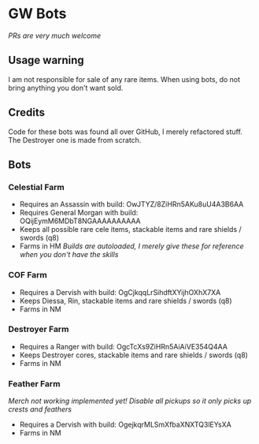 # GW Bots
*PRs are very much welcome*
## Usage warning
I am not responsible for sale of any rare items.
When using bots, do not bring anything you don't want sold.

## Credits
Code for these bots was found all over GitHub, I merely refactored stuff.
The Destroyer one is made from scratch.

## Bots

### Celestial Farm
- Requires an Assassin with build: OwJTYZ/8ZiHRn5AKu8uU4A3B6AA
- Requires General Morgan with build: OQijEymM6MDbT8NGAAAAAAAAAA
- Keeps all possible rare cele items, stackable items  and rare shields / swords (q8)
- Farms in HM
*Builds are autoloaded, I merely give these for reference when you don't have the skills*

### COF Farm
- Requires a Dervish with build: OgCjkqqLrSihdftXYijhOXhX7XA
- Keeps Diessa, Rin, stackable items and rare shields / swords (q8)
- Farms in NM

### Destroyer Farm
- Requires a Ranger with build: OgcTcXs9ZiHRn5AiAiVE354Q4AA
- Keeps Destroyer cores, stackable items and rare shields / swords (q8)
- Farms in NM

### Feather Farm
*Merch not working implemented yet! Disable all pickups so it only picks up crests and feathers*
- Requires a Dervish with build: OgejkqrMLSmXfbaXNXTQ3lEYsXA
- Farms in NM

